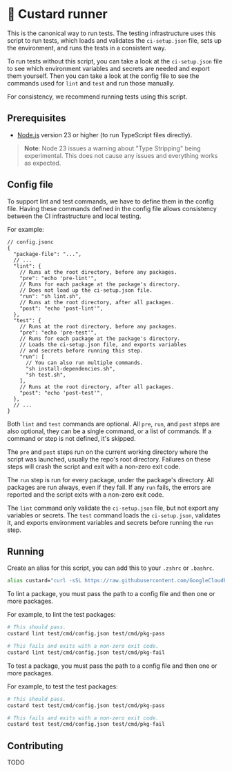 # 🍮 Custard runner

This is the canonical way to run tests.
The testing infrastructure uses this script to run tests, which loads and validates the `ci-setup.json` file, sets up the environment, and runs the tests in a consistent way.

To run tests without this script, you can take a look at the `ci-setup.json` file to see which environment variables and secrets are needed and export them yourself.
Then you can take a look at the config file to see the commands used for `lint` and `test` and run those manually.

For consistency, we recommend running tests using this script.

## Prerequisites

- [Node.js](https://nodejs.org/en/download/current) version 23 or higher (to run TypeScript files directly).

> **Note**: Node 23 issues a warning about "Type Stripping" being experimental.
> This does not cause any issues and everything works as expected.

## Config file

To support lint and test commands, we have to define them in the config file.
Having these commands defined in the config file allows consistency between the CI infrastructure and local testing.

For example:

```jsonc
// config.jsonc
{
  "package-file": "...",
  // ...
  "lint": {
    // Runs at the root directory, before any packages.
    "pre": "echo 'pre-lint'",
    // Runs for each package at the package's directory.
    // Does not load up the ci-setup.json file.
    "run": "sh lint.sh",
    // Runs at the root directory, after all packages.
    "post": "echo 'post-lint'",
  },
  "test": {
    // Runs at the root directory, before any packages.
    "pre": "echo 'pre-test'",
    // Runs for each package at the package's directory.
    // Loads the ci-setup.json file, and exports variables
    // and secrets before running this step.
    "run": [
      // You can also run multiple commands.
      "sh install-dependencies.sh",
      "sh test.sh",
    ],
    // Runs at the root directory, after all packages.
    "post": "echo 'post-test'",
  },
  // ...
}
```

Both `lint` and `test` commands are optional.
All `pre`, `run`, and `post` steps are also optional, they can be a single command, or a list of commands.
If a command or step is not defined, it's skipped.

The `pre` and `post` steps run on the current working directory where the script was launched, usually the repo's root directory.
Failures on these steps will crash the script and exit with a non-zero exit code.

The `run` step is run for every package, under the package's directory.
All packages are run always, even if they fail.
If any `run` fails, the errors are reported and the script exits with a non-zero exit code.

The `lint` command only validate the `ci-setup.json` file, but not export any variables or secrets.
The `test` command loads the `ci-setup.json`, validates it, and exports environment variables and secrets before running the `run` step.

## Running

Create an alias for this script, you can add this to your `.zshrc` or `.bashrc`.

```sh
alias custard="curl -sSL https://raw.githubusercontent.com/GoogleCloudPlatform/cloud-samples-tools/refs/heads/main/scripts/src/custard.ts | node - $@"
```

To lint a package, you must pass the path to a config file and then one or more packages.

For example, to lint the test packages:

```sh
# This should pass.
custard lint test/cmd/config.json test/cmd/pkg-pass

# This fails and exits with a non-zero exit code.
custard lint test/cmd/config.json test/cmd/pkg-fail
```

To test a package, you must pass the path to a config file and then one or more packages.

For example, to test the test packages:

```sh
# This should pass.
custard test test/cmd/config.json test/cmd/pkg-pass

# This fails and exits with a non-zero exit code.
custard test test/cmd/config.json test/cmd/pkg-fail
```

## Contributing

TODO
